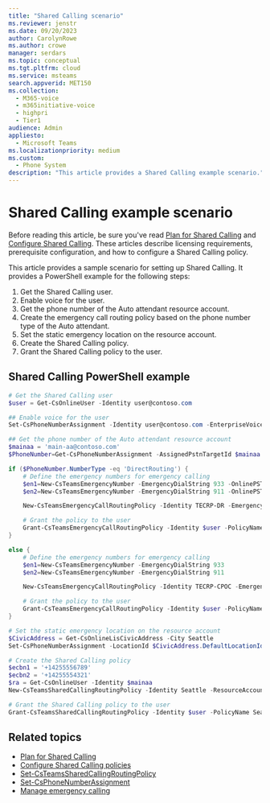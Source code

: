 ```yaml
---
title: "Shared Calling scenario"
ms.reviewer: jenstr
ms.date: 09/20/2023
author: CarolynRowe
ms.author: crowe
manager: serdars
ms.topic: conceptual
ms.tgt.pltfrm: cloud
ms.service: msteams
search.appverid: MET150
ms.collection: 
  - M365-voice
  - m365initiative-voice
  - highpri
  - Tier1
audience: Admin
appliesto: 
  - Microsoft Teams
ms.localizationpriority: medium
ms.custom: 
  - Phone System
description: "This article provides a Shared Calling example scenario."
---
```


# Shared Calling example scenario

Before reading this article, be sure you've read [Plan for Shared Calling](shared-calling-plan.md) and [Configure Shared Calling](shared-calling-setup.md). These articles describe licensing requirements, prerequisite configuration, and how to configure a Shared Calling policy.

This article provides a sample scenario for setting up Shared Calling. It provides a PowerShell example for the following steps:

1. Get the Shared Calling user.
1. Enable voice for the user.
1. Get the phone number of the Auto attendant resource account.
1. Create the emergency call routing policy based on the phone number type of the Auto attendant.
1. Set the static emergency location on the resource account.
1. Create the Shared Calling policy.
1. Grant the Shared Calling policy to the user.

## Shared Calling PowerShell example

```powershell
# Get the Shared Calling user
$user = Get-CsOnlineUser -Identity user@contoso.com

## Enable voice for the user
Set-CsPhoneNumberAssignment -Identity user@contoso.com -EnterpriseVoiceEnabled $true

## Get the phone number of the Auto attendant resource account
$mainaa = 'main-aa@contoso.com'
$PhoneNumber=Get-CsPhoneNumberAssignment -AssignedPstnTargetId $mainaa

if ($PhoneNumber.NumberType -eq 'DirectRouting') {
    # Define the emergency numbers for emergency calling
    $en1=New-CsTeamsEmergencyNumber -EmergencyDialString 933 -OnlinePSTNUsage WW
    $en2=New-CsTeamsEmergencyNumber -EmergencyDialString 911 -OnlinePSTNUsage WW

    New-CsTeamsEmergencyCallRoutingPolicy -Identity TECRP-DR -EmergencyNumbers @{add=$en1,$en2} -AllowEnhancedEmergencyServices $true

    # Grant the policy to the user
    Grant-CsTeamsEmergencyCallRoutingPolicy -Identity $user -PolicyName TECRP-DR
}

else {
    # Define the emergency numbers for emergency calling
    $en1=New-CsTeamsEmergencyNumber -EmergencyDialString 933
    $en2=New-CsTeamsEmergencyNumber -EmergencyDialString 911

    New-CsTeamsEmergencyCallRoutingPolicy -Identity TECRP-CPOC -EmergencyNumbers @{add=$en1,$en2} -AllowEnhancedEmergencyServices $true

    # Grant the policy to the user
    Grant-CsTeamsEmergencyCallRoutingPolicy -Identity $user -PolicyName TECRP-CPOC
}

# Set the static emergency location on the resource account
$CivicAddress = Get-CsOnlineLisCivicAddress -City Seattle
Set-CsPhoneNumberAssignment -LocationId $CivicAddress.DefaultLocationId -PhoneNumber $PhoneNumber.TelephoneNumber

# Create the Shared Calling policy
$ecbn1 = '+14255556789'
$ecbn2 = '+14255554321'
$ra = Get-CsOnlineUser -Identity $mainaa
New-CsTeamsSharedCallingRoutingPolicy -Identity Seattle -ResourceAccount $ra.Identity -EmergencyNumbers @{add=$ecbn1,$ecbn2}

# Grant the Shared Calling policy to the user
Grant-CsTeamsSharedCallingRoutingPolicy -Identity $user -PolicyName Seattle
```

## Related topics

- [Plan for Shared Calling](shared-calling-plan.md)
- [Configure Shared Calling policies](shared-calling-setup.md)
- [Set-CsTeamsSharedCallingRoutingPolicy](/powershell/module/teams/set-csteamssharedcallingroutingpolicy)
- [Set-CsPhoneNumberAssignment](/powershell/module/teams/set-csphonenumberassignment)
- [Manage emergency calling](what-are-emergency-locations-addresses-and-call-routing.md)
